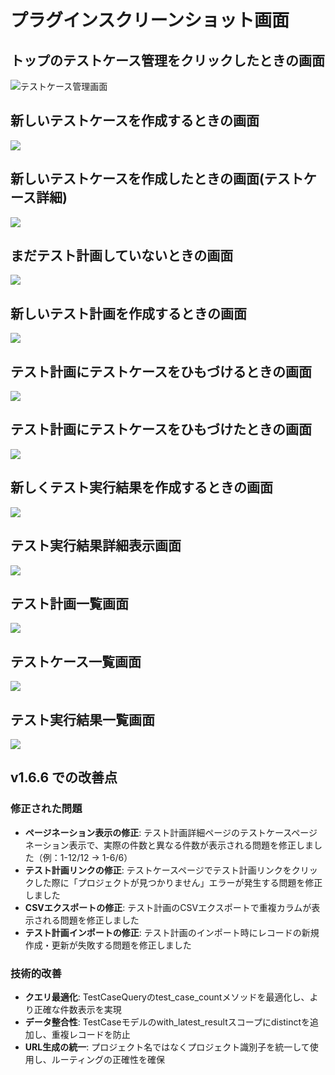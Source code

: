 # プラグインスクリーンショット画面

## トップのテストケース管理をクリックしたときの画面

![テストケース管理画面](00-tcm-home.png)

## 新しいテストケースを作成するときの画面

![](01-tcm-new-test-cases.png)

## 新しいテストケースを作成したときの画面(テストケース詳細)

![](02-tcm-test-case-saved.png)

## まだテスト計画していないときの画面

![](03-tcm-no-test-plans.png)

## 新しいテスト計画を作成するときの画面

![](04-tcm-new-test-plan.png)

## テスト計画にテストケースをひもづけるときの画面

![](05-tcm-associate-test-case.png)

## テスト計画にテストケースをひもづけたときの画面

![](06-tcm-test-case-associated.png)


## 新しくテスト実行結果を作成するときの画面

![](07-tcm-new-test-case-executuion.png)

## テスト実行結果詳細表示画面

![](08-tcm-test-case-execution.png)

## テスト計画一覧画面

![](09-tcm-list-test-plans.png)

## テストケース一覧画面

![](10-tcm-list-test-cases.png)

## テスト実行結果一覧画面

![](11-tcm-list-test-case-executions.png)

## v1.6.6 での改善点

### 修正された問題
* **ページネーション表示の修正**: テスト計画詳細ページのテストケースページネーション表示で、実際の件数と異なる件数が表示される問題を修正しました（例：1-12/12 → 1-6/6）
* **テスト計画リンクの修正**: テストケースページでテスト計画リンクをクリックした際に「プロジェクトが見つかりません」エラーが発生する問題を修正しました
* **CSVエクスポートの修正**: テスト計画のCSVエクスポートで重複カラムが表示される問題を修正しました
* **テスト計画インポートの修正**: テスト計画のインポート時にレコードの新規作成・更新が失敗する問題を修正しました

### 技術的改善
* **クエリ最適化**: TestCaseQueryのtest_case_countメソッドを最適化し、より正確な件数表示を実現
* **データ整合性**: TestCaseモデルのwith_latest_resultスコープにdistinctを追加し、重複レコードを防止
* **URL生成の統一**: プロジェクト名ではなくプロジェクト識別子を統一して使用し、ルーティングの正確性を確保